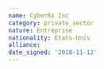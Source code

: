 ```yaml
---
name: CyberRx Inc
category: private_sector
nature: Entreprise
nationality: Etats-Unis
alliance: 
date_signed: '2018-11-12'
---
```

    